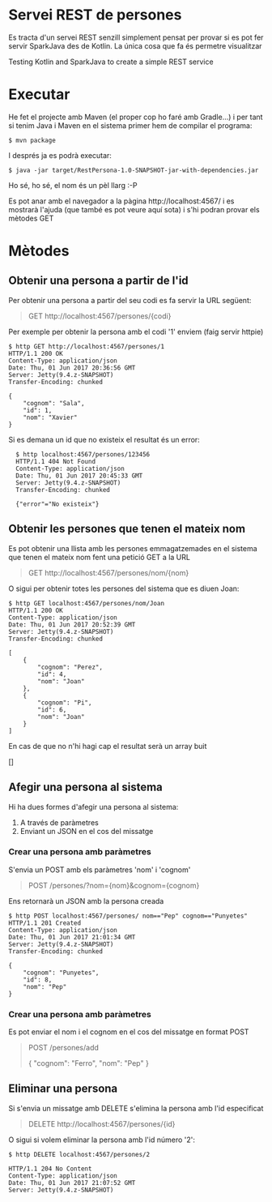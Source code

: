 Servei REST de persones
===========================

Es tracta d'un servei REST senzill simplement pensat per provar si es pot fer servir SparkJava des de Kotlin. 
La única cosa que fa és permetre visualitzar

Testing Kotlin and SparkJava to create a simple REST service

Executar
===========================
He fet el projecte amb Maven (el proper cop ho faré amb Gradle...) i per tant si tenim Java i Maven 
en el sistema primer hem de compilar el programa:

    $ mvn package

I després ja es podrà executar: 

    $ java -jar target/RestPersona-1.0-SNAPSHOT-jar-with-dependencies.jar
    
Ho sé, ho sé, el nom és un pèl llarg :-P 

Es pot anar amb el navegador a la pàgina http://localhost:4567/ i es mostrarà l'ajuda (que també es pot 
veure aquí sota) i s'hi podran provar els mètodes GET

Mètodes
=========================

Obtenir una persona a partir de l'id
---------------------------------------

Per obtenir una persona a partir del seu codi es fa servir la URL següent:

> GET http://localhost:4567/persones/{codi}

Per exemple per obtenir la persona amb el codi '1' enviem (faig servir httpie)

    $ http GET http://localhost:4567/persones/1
    HTTP/1.1 200 OK
    Content-Type: application/json
    Date: Thu, 01 Jun 2017 20:36:56 GMT
    Server: Jetty(9.4.z-SNAPSHOT)
    Transfer-Encoding: chunked

    {
        "cognom": "Sala",
        "id": 1,
        "nom": "Xavier"
    }

Si es demana un id que no existeix el resultat és un error:

      $ http localhost:4567/persones/123456
      HTTP/1.1 404 Not Found
      Content-Type: application/json
      Date: Thu, 01 Jun 2017 20:45:33 GMT
      Server: Jetty(9.4.z-SNAPSHOT)
      Transfer-Encoding: chunked

      {"error"="No existeix"}

Obtenir les persones que tenen el mateix nom
-------------------------------------------------

Es pot obtenir una llista amb les persones emmagatzemades en el sistema que tenen el mateix nom fent una petició GET a la URL

> GET http://localhost:4567/persones/nom/{nom}

O sigui per obtenir totes les persones del sistema que es diuen Joan:

    $ http GET localhost:4567/persones/nom/Joan
    HTTP/1.1 200 OK
    Content-Type: application/json
    Date: Thu, 01 Jun 2017 20:52:39 GMT
    Server: Jetty(9.4.z-SNAPSHOT)
    Transfer-Encoding: chunked

    [
        {
            "cognom": "Perez",
            "id": 4,
            "nom": "Joan"
        },
        {
            "cognom": "Pi",
            "id": 6,
            "nom": "Joan"
        }
    ]

En cas de que no n'hi hagi cap el resultat serà un array buit

  []

Afegir una persona al sistema
---------------------------------

Hi ha dues formes d'afegir una persona al sistema:

1. A través de paràmetres
2. Enviant un JSON en el cos del missatge

### Crear una persona amb paràmetres

S'envia un POST amb els paràmetres 'nom' i 'cognom'

> POST /persones/?nom={nom}&cognom={cognom}

Ens retornarà un JSON amb la persona creada

    $ http POST localhost:4567/persones/ nom=="Pep" cognom=="Punyetes"
    HTTP/1.1 201 Created
    Content-Type: application/json
    Date: Thu, 01 Jun 2017 21:01:34 GMT
    Server: Jetty(9.4.z-SNAPSHOT)
    Transfer-Encoding: chunked

    {
        "cognom": "Punyetes",
        "id": 8,
        "nom": "Pep"
    }

### Crear una persona amb paràmetres

Es pot enviar el nom i el cognom en el cos del missatge en format POST

> POST /persones/add
>
> {
>    "cognom": "Ferro",
>     "nom": "Pep"
> }

Eliminar una persona
-------------------------

Si s'envia un missatge amb DELETE s'elimina la persona amb l'id especificat

> DELETE http://localhost:4567/persones/{id}

O sigui si volem eliminar la persona amb l'id número '2':

    $ http DELETE localhost:4567/persones/2

    HTTP/1.1 204 No Content
    Content-Type: application/json
    Date: Thu, 01 Jun 2017 21:07:52 GMT
    Server: Jetty(9.4.z-SNAPSHOT)


